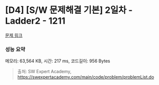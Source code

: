 # [D4] [S/W 문제해결 기본] 2일차 - Ladder2 - 1211 

[문제 링크](https://swexpertacademy.com/main/code/problem/problemDetail.do?contestProbId=AV14BgD6AEECFAYh) 

### 성능 요약

메모리: 63,564 KB, 시간: 217 ms, 코드길이: 956 Bytes



> 출처: SW Expert Academy, https://swexpertacademy.com/main/code/problem/problemList.do